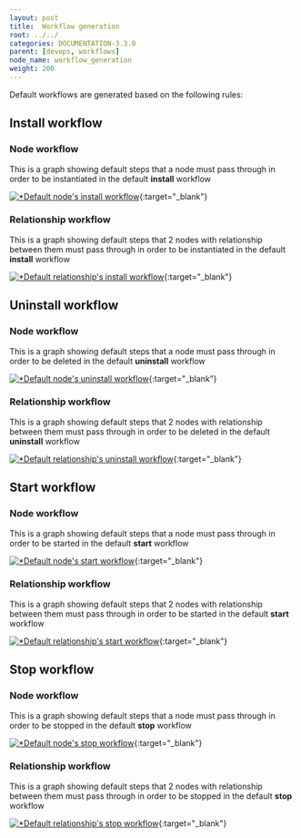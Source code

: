 ```yaml
---
layout: post
title:  Workflow generation
root: ../../
categories: DOCUMENTATION-3.3.0
parent: [devops, workflows]
node_name: workflow_generation
weight: 200
---
```


Default workflows are generated based on the following rules:

## Install workflow

### Node workflow

This is a graph showing default steps that a node must pass through in order to be instantiated in the default **install** workflow

[![*Default node's install workflow](../../images/3.3.0/concepts/install_wf_node.png)](../../images/3.3.0/concepts/install_wf_node.png){:target="_blank"}

### Relationship workflow

This is a graph showing default steps that 2 nodes with relationship between them must pass through in order to be instantiated in the default **install** workflow

[![*Default relationship's install workflow](../../images/3.3.0/concepts/install_wf_rel.png)](../../images/3.3.0/concepts/install_wf_rel.png){:target="_blank"}

## Uninstall workflow

### Node workflow

This is a graph showing default steps that a node must pass through in order to be deleted in the default **uninstall** workflow

[![*Default node's uninstall workflow](../../images/3.3.0/concepts/uninstall_wf_node.png)](../../images/3.3.0/concepts/uninstall_wf_node.png){:target="_blank"}

### Relationship workflow

This is a graph showing default steps that 2 nodes with relationship between them must pass through in order to be deleted in the default **uninstall** workflow

[![*Default relationship's uninstall workflow](../../images/3.3.0/concepts/uninstall_wf_rel.png)](../../images/3.3.0/concepts/uninstall_wf_rel.png){:target="_blank"}

## Start workflow

### Node workflow

This is a graph showing default steps that a node must pass through in order to be started in the default **start** workflow

[![*Default node's start workflow](../../images/3.3.0/concepts/start_wf_node.png)](../../images/3.3.0/concepts/start_wf_node.png){:target="_blank"}

### Relationship workflow

This is a graph showing default steps that 2 nodes with relationship between them must pass through in order to be started in the default **start** workflow

[![*Default relationship's start workflow](../../images/3.3.0/concepts/start_wf_rel.png)](../../images/3.3.0/concepts/start_wf_rel.png){:target="_blank"}

## Stop workflow

### Node workflow

This is a graph showing default steps that a node must pass through in order to be stopped in the default **stop** workflow

[![*Default node's stop workflow](../../images/3.3.0/concepts/stop_wf_node.png)](../../images/3.3.0/concepts/stop_wf_node.png){:target="_blank"}

### Relationship workflow

This is a graph showing default steps that 2 nodes with relationship between them must pass through in order to be stopped in the default **stop** workflow

[![*Default relationship's stop workflow](../../images/3.3.0/concepts/stop_wf_rel.png)](../../images/3.3.0/concepts/stop_wf_rel.png){:target="_blank"}
